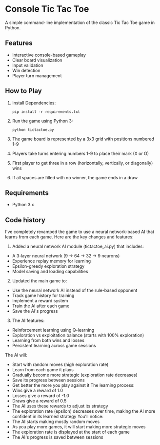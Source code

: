 # Console Tic Tac Toe

A simple command-line implementation of the classic Tic Tac Toe game in Python.

## Features
- Interactive console-based gameplay
- Clear board visualization
- Input validation
- Win detection
- Player turn management

## How to Play
1. Install Dependencies:
    ```
    pip install -r requirements.txt
    ```

2. Run the game using Python 3:
   ```
   python tictactoe.py
   ```
3. The game board is represented by a 3x3 grid with positions numbered 1-9
4. Players take turns entering numbers 1-9 to place their mark (X or O)
5. First player to get three in a row (horizontally, vertically, or diagonally) wins
6. If all spaces are filled with no winner, the game ends in a draw

## Requirements
- Python 3.x 

## Code history
I've completely revamped the game to use a neural network-based AI that learns from each game. Here are the key changes and features:

1. Added a neural network AI module (tictactoe_ai.py) that includes:
- A 3-layer neural network (9 → 64 → 32 → 9 neurons)
- Experience replay memory for learning
- Epsilon-greedy exploration strategy
- Model saving and loading capabilities
2. Updated the main game to:
- Use the neural network AI instead of the rule-based opponent
- Track game history for training
- Implement a reward system
- Train the AI after each game
- Save the AI's progress
3. The AI features:
- Reinforcement learning using Q-learning
- Exploration vs exploitation balance (starts with 100% exploration)
- Learning from both wins and losses
- Persistent learning across game sessions

The AI will:
- Start with random moves (high exploration rate)
- Learn from each game it plays
- Gradually become more strategic (exploration rate decreases)
- Save its progress between sessions
- Get better the more you play against it
The learning process:
- Wins give a reward of 1.0
- Losses give a reward of -1.0
- Draws give a reward of 0.5
- The AI uses these rewards to adjust its strategy
- The exploration rate (epsilon) decreases over time, making the AI more confident in its learned strategy
You'll notice:
- The AI starts making mostly random moves
- As you play more games, it will start making more strategic moves
- The exploration rate is displayed at the start of each game
- The AI's progress is saved between sessions
